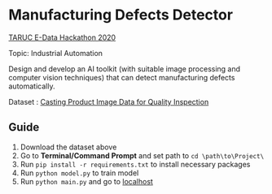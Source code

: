 # Manufacturing Defects Detector

[TARUC E-Data Hackathon 2020](https://sites.google.com/tarc.edu.my/tar-uc-e-data-hackathon-2020/home)

Topic: Industrial Automation

Design and develop an AI toolkit (with suitable image processing and computer vision techniques) that can detect manufacturing defects automatically.

Dataset : [Casting Product Image Data for Quality Inspection](https://www.kaggle.com/ravirajsinh45/real-life-industrial-dataset-of-casting-product)

## Guide
1. Download the dataset above
2. Go to **Terminal/Command Prompt** and set path to `cd \path\to\Project\`
3. Run `pip install -r requirements.txt` to install necessary packages
4. Run `python model.py` to train model
5. Run `python main.py` and go to [localhost](http://0.0.0.0:5000/)

